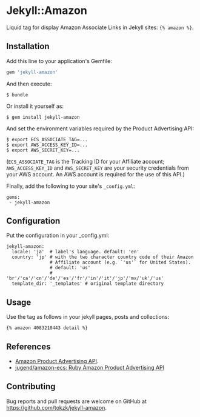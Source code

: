 # Jekyll::Amazon

Liquid tag for display Amazon Associate Links in Jekyll sites: `{% amazon %}`.

## Installation

Add this line to your application's Gemfile:

```ruby
gem 'jekyll-amazon'
```

And then execute:

    $ bundle

Or install it yourself as:

    $ gem install jekyll-amazon

And set the environment variables required by the Product Advertising API:

    $ export ECS_ASSOCIATE_TAG=...
    $ export AWS_ACCESS_KEY_ID=...
    $ export AWS_SECRET_KEY=...

(`ECS_ASSOCIATE_TAG` is the Tracking ID for your Affiliate account; `AWS_ACCESS_KEY_ID` and `AWS_SECRET_KEY` are your security credentials from your AWS account.  An AWS account is required for the use of this API.)

Finally, add the following to your site's `_config.yml`:

```
gems:
 - jekyll-amazon
```

## Configuration

Put the configuration in your _config.yml:

```
jekyll-amazon:
  locale: 'ja'  # label's language. default: 'en'
  country: 'jp' # with the two character country code of their Amazon
                # Affiliate account (e.g. `'us'` for United States).
                # default: 'us'
                # 'br'/'ca'/'cn'/'de'/'es'/'fr'/'in'/'it'/'jp'/'mx/'uk'/'us'
  template_dir: '_templates' # original template directory
```


## Usage

Use the tag as follows in your jekyll pages, posts and collections:

```liquid
{% amazon 4083210443 detail %}
```


## References

- [Amazon Product Advertising API](https://affiliate-program.amazon.com/gp/advertising/api/detail/main.html).
- [jugend/amazon\-ecs: Ruby Amazon Product Advertising API](https://github.com/jugend/amazon-ecs)

## Contributing

Bug reports and pull requests are welcome on GitHub at https://github.com/tokzk/jekyll-amazon.

